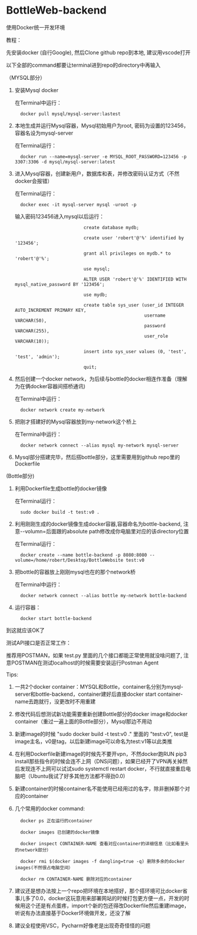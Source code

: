 # BottleWeb-backend

使用Docker统一开发环境

教程：

先安装docker (自行Google), 然后Clone github repo到本地, 建议用vscode打开

以下全部的command都要让terminal进到repo的directory中再输入

（MYSQL部分）

1. 安装Mysql docker
   
   在Terminal中运行： 
   
         docker pull mysql/mysql-server:lastest
   
2. 本地生成并运行Mysql容器，Mysql初始用户为root, 密码为设置的123456，容器名设为mysql-server
   
   在Terminal运行：
   
         docker run --name=mysql-server -e MYSQL_ROOT_PASSWORD=123456 -p 3307:3306 -d mysql/mysql-server:latest

3. 进入Mysql容器，创建新用户，数据库和表，并修改密码认证方式（不然docker会报错）
   
   在Terminal运行： 
   
         docker exec -it mysql-server mysql -uroot -p
   
   输入密码123456进入mysql以后运行： 
   
                                 create database mydb;
                                 
                                 create user 'robert'@'%' identified by '123456';
                                 
                                 grant all privileges on mydb.* to 'robert'@'%';
                                 
                                 use mysql;
                                 
                                 ALTER USER 'robert'@'%' IDENTIFIED WITH mysql_native_password BY '123456';
                                 
                                 use mydb;
                                 
                                 create table sys_user (user_id INTEGER AUTO_INCREMENT PRIMARY KEY,
                                                        username VARCHAR(50),
                                                        password VARCHAR(255),
                                                        user_role VARCHAR(10));
                                 
                                 insert into sys_user values (0, 'test', 'test', 'admin');
                                 
                                 quit;

4. 然后创建一个docker network，为后续与bottle的docker相连作准备（理解为在俩docker容器间搭桥通讯)
   
   在Terminal中运行：
   
         docker network create my-network

5. 把刚才搭建好的Mysql容器放到my-network这个桥上
   
   在Terminal中运行：
   
         docker network connect --alias mysql my-network mysql-server
   
6. Mysql部分搭建完毕，然后搭bottle部分，这里需要用到github repo里的Dockerfile

(Bottle部分)

1. 利用Dockerfile生成bottle的docker镜像
   
   在Terminal运行：
   
         sudo docker build -t test:v0 .

2. 利用刚刚生成的docker镜像生成docker容器,容器命名为bottle-backend, 注意--volumn=后面跟的absolute path修改成你电脑里对应的该directory位置
    
   在Terminal运行： 
   
         docker create --name bottle-backend -p 8080:8080 --volume=/home/robert/Desktop/BottleWebsite test:v0

3. 把bottle的容器放上刚刚mysql也在的那个network桥
   
   在Terminal中运行：
   
         docker network connect --alias bottle my-network bottle-backend

4. 运行容器：
   
         docker start bottle-backend

到这就应该OK了


测试API接口是否正常工作：

推荐用POSTMAN，如果 test.py 里面的几个接口都能正常使用就没啥问题了, 注意POSTMAN在测试localhost的时候需要安装运行Postman Agent


Tips:

1. 一共2个docker container：MYSQL和Bottle，container名分别为mysql-server和bottle-backend，container建好后直接docker start container-name去跑就行，没更改时不用重建

2. 修改代码后想测试新功能需要重新创建Bottle部分的docker image和docker container（重过一遍上面的Bottle部分），Mysql那边不用动

3. 新建image的时候 "sudo docker build -t test:v0 ." 里面的 "test:v0", test是image主名，v0是tag，以后新建image可以命名为test:v1等以此类推

4. 在利用Dockerfile新建image的时候先不要开vpn，不然docker跑RUN pip3 install那些指令的时候会连不上网（DNS问题），如果已经开了VPN再关掉然后发现连不上网可以试试sudo systemctl restart docker，不行就直接重启电脑吧（Ubuntu我试了好多其他方法都不得劲0.0)

5. 新建container的时候container名不能使用已经用过的名字，除非删掉那个对应的container

6. 几个常用的docker command: 

         docker ps 正在运行的container
   
         docker images 已创建的docker镜像
   
         docker inspect CONTAINER-NAME 查看对应container的详细信息（比如看里头的network部分）
   
         docker rmi $(docker images -f dangling=true -q) 删除多余的docker images(不然很占电脑空间）
   
         docker rm CONTAINER-NAME 删除对应的container
               
7. 建议还是想办法按上一个repo把环境在本地搭好，那个搭环境可比docker省事儿多了0.0，docker这玩意用来部署网站的时候打包更方便一点，开发的时候用这个还是有点蛋疼，import个新的包还得改Dockerfile然后重建image，听说有办法直接基于Docker环境做开发，还没了解

8. 建议全程使用VSC，Pycharm好像老是出现奇奇怪怪的问题
                                          
                  
